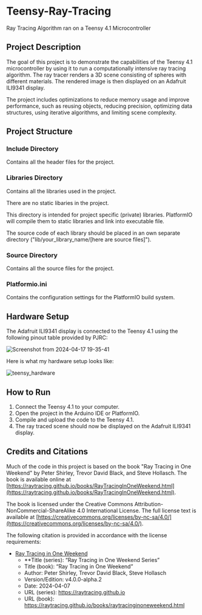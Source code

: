 # Teensy-Ray-Tracing
Ray Tracing Algorithm ran on a Teensy 4.1 Microcontroller 

## Project Description

The goal of this project is to demonstrate the capabilities of the Teensy 4.1 microcontroller by using it to run a computationally intensive ray tracing algorithm. The ray tracer renders a 3D scene consisting of spheres with different materials. The rendered image is then displayed on an Adafruit ILI9341 display.

The project includes optimizations to reduce memory usage and improve performance, such as reusing objects, reducing precision, optimizing data structures, using iterative algorithms, and limiting scene complexity.

## Project Structure

### Include Directory
Contains all the header files for the project.

### Libraries Directory
Contains all the libraries used in the project.

There are no static libaries in the project.

This directory is intended for project specific (private) libraries.
PlatformIO will compile them to static libraries and link into executable file.

The source code of each library should be placed in an own separate directory
("lib/your_library_name/[here are source files]").

### Source Directory
Contains all the source files for the project.

### Platformio.ini
Contains the configuration settings for the PlatformIO build system.

## Hardware Setup
The Adafruit ILI9341 display is connected to the Teensy 4.1 using the following pinout table provided by PJRC:

![Screenshot from 2024-04-17 19-35-41](https://github.com/Nahjay/Teensy-Ray-Tracing/assets/127258036/b17b3da6-1cd9-42e5-bf9a-0cdd821285ba)

Here is what my hardware setup looks like:

![teensy_hardware](https://github.com/Nahjay/Teensy-Ray-Tracing/assets/127258036/c7d4e9c3-4400-467c-943a-17fa49dd4cf0)

## How to Run

1. Connect the Teensy 4.1 to your computer.
2. Open the project in the Arduino IDE or PlatformIO.
3. Compile and upload the code to the Teensy 4.1.
4. The ray traced scene should now be displayed on the Adafruit ILI9341 display.

## Credits and Citations
Much of the code in this project is based on the book "Ray Tracing in One Weekend" by Peter Shirley, Trevor David Black, and Steve Hollasch. The book is available online at [https://raytracing.github.io/books/RayTracingInOneWeekend.html](https://raytracing.github.io/books/RayTracingInOneWeekend.html).

The book is licensed under the Creative Commons Attribution-NonCommercial-ShareAlike 4.0 International License. The full license text is available at [https://creativecommons.org/licenses/by-nc-sa/4.0/](https://creativecommons.org/licenses/by-nc-sa/4.0/).

The following citation is provided in accordance with the license requirements:
- [Ray Tracing in One Weekend](https://raytracing.github.io/books/RayTracingInOneWeekend.html)
  - **Title (series): “Ray Tracing in One Weekend Series”
  - Title (book): “Ray Tracing in One Weekend”
  - Author: Peter Shirley, Trevor David Black, Steve Hollasch
  - Version/Edition: v4.0.0-alpha.2
  - Date: 2024-04-07
  - URL (series): https://raytracing.github.io
  - URL (book): https://raytracing.github.io/books/raytracinginoneweekend.html
